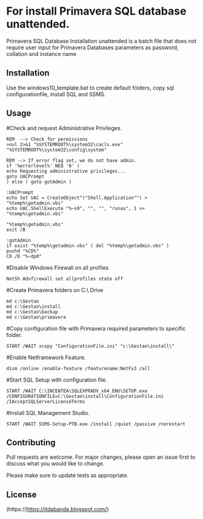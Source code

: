# For install Primavera SQL database unattended.

Primavera SQL Database Installation unattended is a batch file that does not require user input for Primavera Databases parameters as password, collation and instance name 

## Installation

Use the windows10_template.bat to create default folders, copy sql configurationfile, install SQL and SSMS.


## Usage

#Check and request Administrative Privileges.
  
    REM  --> Check for permissions
    >nul 2>&1 "%SYSTEMROOT%\system32\cacls.exe" "%SYSTEMROOT%\system32\config\system"

    REM --> If error flag set, we do not have admin.
    if '%errorlevel%' NEQ '0' (
    echo Requesting administrative privileges...
    goto UACPrompt
    ) else ( goto gotAdmin )

    :UACPrompt
    echo Set UAC = CreateObject^("Shell.Application"^) > "%temp%\getadmin.vbs"
    echo UAC.ShellExecute "%~s0", "", "", "runas", 1 >> "%temp%\getadmin.vbs"

    "%temp%\getadmin.vbs"
    exit /B

    :gotAdmin
    if exist "%temp%\getadmin.vbs" ( del "%temp%\getadmin.vbs" )
    pushd "%CD%"
    CD /D "%~dp0"

#Disable Windows Firewall on all profiles

    NetSh Advfirewall set allprofiles state off

#Create Primavera folders on C:\ Drive

    md c:\Gestao
    md c:\Gestao\install
    md c:\Gestao\backup
    md c:\Gestao\primavera

#Copy configuration file with Primavera required parameters to specific folder.

    START /WAIT xcopy "ConfigurationFile.ini" "c:\Gestao\install\"

#Enable Netframework Feature.

    dism /online /enable-feature /featurename:NetFx3 /all

#Start SQL Setup with configuration file.

    START /WAIT C:\INCENTEA\SQLEXPRADV_x64_ENU\SETUP.exe /CONFIGURATIONFILE=C:\Gestao\install\ConfigurationFile.ini /IAcceptSQLServerLicenseTerms

#Install SQL Management Studio.

    START /WAIT SSMS-Setup-PTB.exe /install /quiet /passive /norestart

## Contributing

Pull requests are welcome. For major changes, please open an issue first
to discuss what you would like to change.

Please make sure to update tests as appropriate.

## License

(https://https://itdabanda.blogspot.com/)
